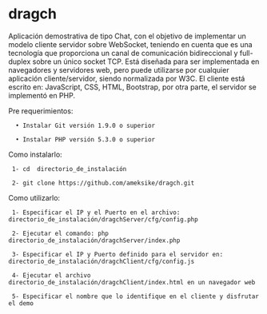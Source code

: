 # dragch
Aplicación demostrativa de tipo Chat, con el objetivo de implementar un modelo cliente servidor sobre WebSocket, teniendo en cuenta que es una tecnología que proporciona un canal de comunicación bidireccional y full-duplex sobre un único socket TCP. Está diseñada para ser implementada en navegadores y servidores web, pero puede utilizarse por cualquier aplicación cliente/servidor, siendo normalizada por W3C. El cliente está escrito en: JavaScript, CSS, HTML, Bootstrap, por otra parte, el servidor se implementó en PHP.


Pre requerimientos:

      •	Instalar Git versión 1.9.0 o superior 
 
      •	Instalar PHP versión 5.3.0 o superior  


Como instalarlo:

     1-	cd  directorio_de_instalación
 
     2-	git clone https://github.com/ameksike/dragch.git

Como utilizarlo:

     1-	Especificar el IP y el Puerto en el archivo: directorio_de_instalación/dragchServer/cfg/config.php
 
     2-	Ejecutar el comando: php directorio_de_instalación/dragchServer/index.php
 
     3-	Especificar el IP y Puerto definido para el servidor en: directorio_de_instalación/dragchClient/cfg/config.js 
 
     4-	Ejecutar el archivo directorio_de_instalación/dragchClient/index.html en un navegador web 
 
     5-	Especificar el nombre que lo identifique en el cliente y disfrutar el demo
 
